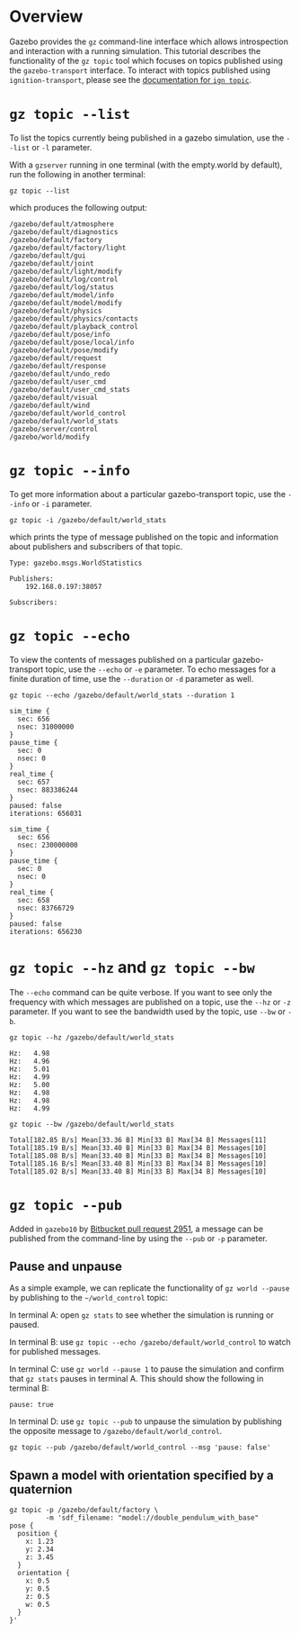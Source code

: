 # Overview

Gazebo provides the `gz` command-line interface which allows introspection
and interaction with a running simulation.
This tutorial describes the functionality of the `gz topic` tool which
focuses on topics published using the `gazebo-transport` interface.
To interact with topics published using `ignition-transport`,
please see the [documentation for `ign topic`](https://github.com/ignitionrobotics/ign-transport/blob/ign-transport9/tutorials/10_logging.md#running-the-examples).

# `gz topic --list`

To list the topics currently being published in a gazebo simulation,
use the `--list` or `-l` parameter.

With a `gzserver` running in one terminal (with the empty.world by default),
run the following in another terminal:

~~~
gz topic --list
~~~

which produces the following output:

~~~
/gazebo/default/atmosphere
/gazebo/default/diagnostics
/gazebo/default/factory
/gazebo/default/factory/light
/gazebo/default/gui
/gazebo/default/joint
/gazebo/default/light/modify
/gazebo/default/log/control
/gazebo/default/log/status
/gazebo/default/model/info
/gazebo/default/model/modify
/gazebo/default/physics
/gazebo/default/physics/contacts
/gazebo/default/playback_control
/gazebo/default/pose/info
/gazebo/default/pose/local/info
/gazebo/default/pose/modify
/gazebo/default/request
/gazebo/default/response
/gazebo/default/undo_redo
/gazebo/default/user_cmd
/gazebo/default/user_cmd_stats
/gazebo/default/visual
/gazebo/default/wind
/gazebo/default/world_control
/gazebo/default/world_stats
/gazebo/server/control
/gazebo/world/modify
~~~

# `gz topic --info`

To get more information about a particular gazebo-transport topic, use the
`--info` or `-i` parameter.

~~~
gz topic -i /gazebo/default/world_stats
~~~

which prints the type of message published on the topic and information
about publishers and subscribers of that topic.

~~~
Type: gazebo.msgs.WorldStatistics

Publishers:
	192.168.0.197:38057

Subscribers:

~~~

# `gz topic --echo`

To view the contents of messages published on a particular gazebo-transport
topic, use the `--echo` or `-e` parameter. To echo messages for a finite
duration of time, use the `--duration` or `-d` parameter as well.

~~~
gz topic --echo /gazebo/default/world_stats --duration 1
~~~

~~~
sim_time {
  sec: 656
  nsec: 31000000
}
pause_time {
  sec: 0
  nsec: 0
}
real_time {
  sec: 657
  nsec: 883386244
}
paused: false
iterations: 656031

sim_time {
  sec: 656
  nsec: 230000000
}
pause_time {
  sec: 0
  nsec: 0
}
real_time {
  sec: 658
  nsec: 83766729
}
paused: false
iterations: 656230
~~~

# `gz topic --hz` and `gz topic --bw`

The `--echo` command can be quite verbose. If you want to see only the
frequency with which messages are published on a topic, use the `--hz`
or `-z` parameter. If you want to see the bandwidth used by the topic,
use `--bw` or `-b`.

~~~
gz topic --hz /gazebo/default/world_stats
~~~

~~~
Hz:   4.98
Hz:   4.96
Hz:   5.01
Hz:   4.99
Hz:   5.00
Hz:   4.98
Hz:   4.98
Hz:   4.99
~~~

~~~
gz topic --bw /gazebo/default/world_stats
~~~

~~~
Total[182.85 B/s] Mean[33.36 B] Min[33 B] Max[34 B] Messages[11]
Total[185.19 B/s] Mean[33.40 B] Min[33 B] Max[34 B] Messages[10]
Total[185.08 B/s] Mean[33.40 B] Min[33 B] Max[34 B] Messages[10]
Total[185.16 B/s] Mean[33.40 B] Min[33 B] Max[34 B] Messages[10]
Total[185.02 B/s] Mean[33.40 B] Min[33 B] Max[34 B] Messages[10]
~~~

# `gz topic --pub`

Added in `gazebo10` by [Bitbucket pull request 2951](https://osrf-migration.github.io/gazebo-gh-pages/#!/osrf/gazebo/pull-requests/2951/page/1),
a message can be published from the command-line by using the `--pub`
or `-p` parameter.

## Pause and unpause

As a simple example, we can replicate the functionality of `gz world --pause`
by publishing to the `~/world_control` topic:

In terminal A: open `gz stats` to see whether the simulation is running
or paused.

In terminal B: use `gz topic --echo /gazebo/default/world_control` to
watch for published messages.

In terminal C: use `gz world --pause 1` to pause the simulation and confirm
that `gz stats` pauses in terminal A. This should show the following in
terminal B:

~~~
pause: true

~~~

In terminal D: use `gz topic --pub` to unpause the simulation by publishing
the opposite message to `/gazebo/default/world_control`.

~~~
gz topic --pub /gazebo/default/world_control --msg 'pause: false'
~~~

## Spawn a model with orientation specified by a quaternion

~~~
gz topic -p /gazebo/default/factory \
         -m 'sdf_filename: "model://double_pendulum_with_base"
pose {
  position {
    x: 1.23
    y: 2.34
    z: 3.45
  }
  orientation {
    x: 0.5
    y: 0.5
    z: 0.5
    w: 0.5
  }
}'
~~~
